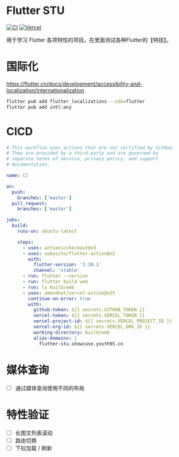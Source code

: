 # Flutter STU

[![CI](https://github.com/youth95/flutter_stu/actions/workflows/ci.yml/badge.svg)](https://github.com/youth95/flutter_stu/actions?query=workflow%3ACI)
[![Vercel](https://vercelbadge.vercel.app/api/youth95/flutter_stu)](https://vercel.com/youth95/flutter-stu)

用于学习 Flutter 各项特性的项目。在里面测试各种Flutter的【特技】。

# 国际化

https://flutter.cn/docs/development/accessibility-and-localization/internationalization

```bash
flutter pub add flutter_localizations --sdk=flutter
flutter pub add intl:any
```

# CICD

```yml
# This workflow uses actions that are not certified by GitHub.
# They are provided by a third-party and are governed by
# separate terms of service, privacy policy, and support
# documentation.

name: CI

on:
  push:
    branches: ['master']
  pull_request:
    branches: ['master']

jobs:
  build:
    runs-on: ubuntu-latest

    steps:
      - uses: actions/checkout@v3
      - uses: subosito/flutter-action@v2
        with:
          flutter-version: '3.10.1'
          channel: 'stable'
      - run: flutter --version
      - run: flutter build web
      - run: ls build/web
      - uses: amondnet/vercel-action@v25
        continue-on-error: true
        with:
          github-token: ${{ secrets.GITHUB_TOKEN }}
          vercel-token: ${{ secrets.VERCEL_TOKEN }}
          vercel-project-id: ${{ secrets.VERCEL_PROJECT_ID }}
          vercel-org-id: ${{ secrets.VERCEL_ORG_ID }}
          working-directory: build/web
          alias-domains: |
            flutter-stu.showcase.youth95.cn
```

# 媒体查询

- [ ] 通过媒体查询使用不同的布局

# 特性验证

- [ ] 长图文列表滚动
- [ ] 路由切换
- [ ] 下拉加载 / 刷新